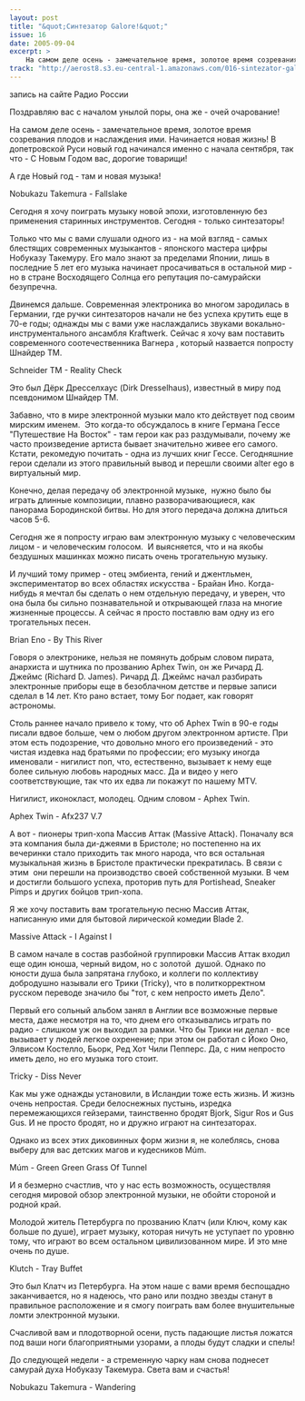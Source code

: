 ```yaml
---
layout: post
title: "&quot;Синтезатор Galore!&quot;"
issue: 16
date: 2005-09-04
excerpt: >
    На самом деле осень - замечательное время, золотое время созревания плодов и наслаждения ими. Начинается новая жизнь! В допетровской Руси новый год начинался именно с начала сентября, так что - С Новым Годом вас, дорогие товарищи!
track: "http://aerost8.s3.eu-central-1.amazonaws.com/016-sintezator-galore.mp3"
---
```


запись на сайте Радио России

Поздравляю вас с началом унылой поры, она же - очей очарование!

На самом деле осень - замечательное время, золотое время созревания плодов и наслаждения ими. Начинается новая жизнь! В допетровской Руси новый год начинался именно с начала сентября, так что - С Новым Годом вас, дорогие товарищи!

А где Новый год - там и новая музыка!

Nobukazu Takemura - Fallslake

Сегодня я хочу поиграть музыку новой эпохи, изготовленную без применения старинных инструментов. Сегодня - только синтезаторы!

Только что мы с вами слушали одного из - на мой взгляд - самых блестящих современных музыкантов - японского мастера цифры Нобуказу Такемуру. Его мало знают за пределами Японии, лишь в последние 5 лет его музыка начинает просачиваться в остальной мир - но в стране Восходящего Солнца его репутация по-самурайски безупречна.

Двинемся дальше. Современная электроника во многом зародилась в Германии, где ручки синтезаторов начали не без успеха крутить еще в 70-е годы; однажды мы с вами уже наслаждались звуками вокально-инструментального ансамбля Kraftwerk. Сейчас я хочу вам поставить современного соотечественника Вагнера , который назвается попросту Шнайдер ТМ.

Schneider TM - Reality Check

Это был Дёрк Дресселхаус (Dirk Dresselhaus), известный в миру под псевдонимом Шнайдер ТМ.

Забавно, что в мире электронной музыки мало кто действует под своим мирским именем.  Это когда-то обсуждалось в книге Германа Гессе "Путешествие На Восток" - там герои как раз раздумывали, почему же часто произведение артиста бывает значительно живее его самого. Кстати, рекомедую почитать - одна из лучших книг Гессе. Сегодняшние герои сделали из этого правильный вывод и перешли своими alter ego в виртуальный мир.

Конечно, делая передачу об электронной музыке,  нужно было бы играть длинные композиции, плавно разворачивающиеся, как панорама Бородинской битвы. Но для этого передача должна длиться часов 5-6.

Сегодня же я попросту играю вам электронную музыку с человеческим лицом - и человеческим голосом.  И выясняется, что и на якобы бездушных машинках можно писать очень трогательную музыку.

И лучший тому пример - отец эмбиента, гений и джентльмен, экспериментатор во всех областях искусства - Брайан Ино. Когда-нибудь я мечтал бы сделать о нем отдельную передачу, и уверен, что она была бы сильно познавательной и открывающей глаза на многие жизненные процессы. А сейчас я просто поставлю вам одну из его трогательных песен.

Brian Eno - By This River

Говоря о электронике, нельзя не помянуть добрым словом пирата, анархиста и шутника по прозванию Aphex Twin, он же Ричард Д. Джеймс (Richard D. James). Ричард Д. Джеймс начал разбирать электронные приборы еще в безоблачном детстве и первые записи сделал в 14 лет. Кто рано встает, тому Бог подает, как говорят астрономы.

Столь раннее начало привело к тому, что об Aphex Twin в 90-е годы писали вдвое больше, чем о любом другом электронном артисте. При этом есть подозрение, что довольно много его произведений - это чистая издевка над братьями по профессии; его музыку иногда именовали - нигилист поп, что, естественно, вызывает к нему еще более сильную любовь народных масс. Да и видео у него соответствующие, так что их едва ли покажут по нашему MTV.

Нигилист, иконокласт, молодец. Одним словом - Aphex Twin.

Aphex Twin - Afx237 V.7

А вот - пионеры трип-хопа Массив Аттак (Massive Attack). Поначалу вся эта компания была ди-джеями в Бристоле; но постепенно на их вечеринки стало приходить так много народа, что вся остальная музыкальная жизнь в Бристоле практически прекратилась. В связи с этим  они перешли на производство своей собственной музыки. В чем и достигли большого успеха, проторив путь для Portishead, Sneaker Pimps и других бойцов трип-хопа.

Я же хочу поставить вам трогательную песню Массив Аттак, написанную ими для бытовой лирической комедии Blade 2.

Massive Attack - I Against I

В самом начале в состав разбойной группировки Массив Аттак входил еще один юноша, черный видом, но с золотой  душой. Однако по юности душа была запрятана глубоко, и коллеги по коллективу добродушно называли его Трики (Tricky), что в политкорректном русском переводе значило бы "тот, c кем непросто иметь Дело".

Первый его сольный альбом занял в Англии все возможные первые места, даже несмотря на то, что днем его отказывались играть по радио - слишком уж он выходил за рамки. Что бы Трики ни делал - все вызывает у людей легкое охренение; при этом он работал с Йоко Оно, Элвисом Костелло, Бьорк, Ред Хот Чили Пепперс. Да, с ним непросто иметь дело, но его музыка того стоит.

Tricky - Diss Never

Как мы уже однажды установили, в Исландии тоже есть жизнь. И жизнь очень непростая. Среди белоснежных пустынь, изредка перемежающихся гейзерами, таинственно бродят Bjork, Sigur Ros и Gus Gus. И не просто бродят, но и дружно играют на синтезаторах.

Однако из всех этих диковинных форм жизни я, не колеблясь, снова выберу для вас детских магов и кудесников Múm.

Múm - Green Green Grass Of Tunnel

И я безмерно счастлив, что у нас есть возможность, осуществляя сегодня мировой обзор электронной музыки, не обойти стороной и родной край.

Молодой житель Петербурга по прозванию Клатч (или Ключ, кому как больше по душе), играет музыку, которая ничуть не уступает по уровню тому, что играют во всем остальном цивилизованном мире. И это мне очень по душе.

Klutch - Tray Buffet

Это был Клатч из Петербурга. На этом наше с вами время беспощадно заканчивается, но я надеюсь, что рано или поздно звезды станут в правильное расположение и я смогу поиграть вам более внушительные ломти электронной музыки.

Счасливой вам и плодотворной осени, пусть падающие листья ложатся под ваши ноги благоприятными узорами, а плоды будут сладки и спелы!

До следующей недели - а стременную чарку нам снова поднесет самурай духа Нобуказу Такемура. Света вам и счастья!

Nobukazu Takemura - Wandering
